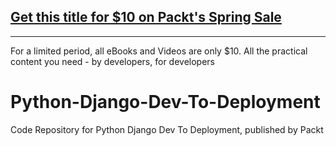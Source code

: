 ## [Get this title for $10 on Packt's Spring Sale](https://www.packt.com/V13970?utm_source=github&utm_medium=packt-github-repo&utm_campaign=spring_10_dollar_2022)
-----
For a limited period, all eBooks and Videos are only $10. All the practical content you need \- by developers, for developers

# Python-Django-Dev-To-Deployment
Code Repository for Python Django Dev To Deployment, published by Packt
